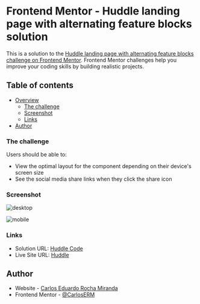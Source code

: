 # Frontend Mentor - Huddle landing page with alternating feature blocks solution

This is a solution to the [Huddle landing page with alternating feature blocks challenge on Frontend Mentor](https://www.frontendmentor.io/challenges/huddle-landing-page-with-alternating-feature-blocks-5ca5f5981e82137ec91a5100). Frontend Mentor challenges help you improve your coding skills by building realistic projects.

## Table of contents

- [Overview](#overview)
  - [The challenge](#the-challenge)
  - [Screenshot](#screenshot)
  - [Links](#links)
- [Author](#author)

### The challenge

Users should be able to:

- View the optimal layout for the component depending on their device's screen size
- See the social media share links when they click the share icon

### Screenshot

![desktop](https://user-images.githubusercontent.com/74724103/123631645-5f3d3580-d7ed-11eb-80ec-28144bafb22d.png)

![mobile](https://user-images.githubusercontent.com/74724103/123631661-63695300-d7ed-11eb-800a-65bd40d995cd.png)

### Links

- Solution URL: [Huddle Code](https://github.com/CarlosERM/huddle)
- Live Site URL: [Huddle](https://carloserm.github.io/huddle/)

## Author

- Website - [Carlos Eduardo Rocha Miranda](https://www.your-site.com)
- Frontend Mentor - [@CarlosERM](https://www.frontendmentor.io/profile/CarlosERM)
